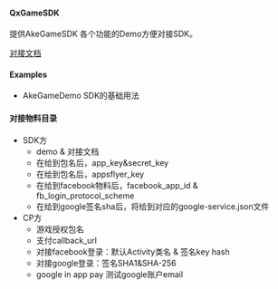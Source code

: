 #### QxGameSDK

提供AkeGameSDK 各个功能的Demo方便对接SDK。

[对接文档](https://github.com/xuxu5112/QxGameSDKSamples/wiki)

#### Examples

- AkeGameDemo  SDK的基础用法

#### 对接物料目录

* SDK方
  * demo & 对接文档
  * 在给到包名后，app_key&secret_key
  * 在给到包名后，appsflyer_key
  * 在给到facebook物料后，facebook_app_id & fb_login_protocol_scheme 
  * 在给到google签名sha后，将给到对应的google-service.json文件
* CP方
  * 游戏授权包名
  * 支付callback_url
  * 对接facebook登录：默认Activity类名 & 签名key hash
  * 对接google登录：签名SHA1&SHA-256 
  * google in app pay 测试google账户email

